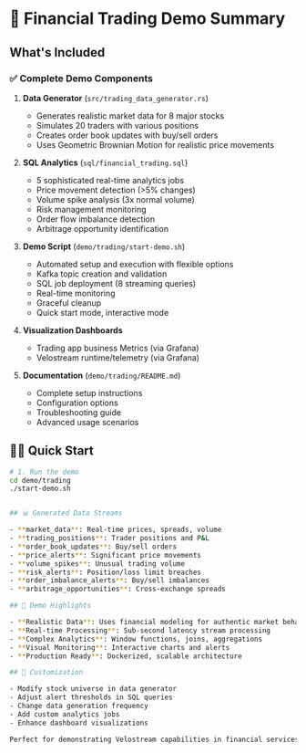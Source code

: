 # 🚀 Financial Trading Demo Summary

## What's Included

### ✅ Complete Demo Components

1. **Data Generator** (`src/trading_data_generator.rs`)
   - Generates realistic market data for 8 major stocks
   - Simulates 20 traders with various positions
   - Creates order book updates with buy/sell orders
   - Uses Geometric Brownian Motion for realistic price movements

2. **SQL Analytics** (`sql/financial_trading.sql`)
   - 5 sophisticated real-time analytics jobs
   - Price movement detection (>5% changes)
   - Volume spike analysis (3x normal volume)
   - Risk management monitoring
   - Order flow imbalance detection
   - Arbitrage opportunity identification

3. **Demo Script** (`demo/trading/start-demo.sh`)
   - Automated setup and execution with flexible options
   - Kafka topic creation and validation
   - SQL job deployment (8 streaming queries)
   - Real-time monitoring
   - Graceful cleanup
   - Quick start mode, interactive mode

4. **Visualization Dashboards**
   - Trading app business Metrics (via Grafana)
   - Velostream runtime/telemetry (via Grafana)

5. **Documentation** (`demo/trading/README.md`)
   - Complete setup instructions
   - Configuration options
   - Troubleshooting guide
   - Advanced usage scenarios

## 🏃‍♂️ Quick Start

```bash
# 1. Run the demo
cd demo/trading
./start-demo.sh


## 📊 Generated Data Streams

- **market_data**: Real-time prices, spreads, volume
- **trading_positions**: Trader positions and P&L
- **order_book_updates**: Buy/sell orders
- **price_alerts**: Significant price movements
- **volume_spikes**: Unusual trading volume
- **risk_alerts**: Position/loss limit breaches
- **order_imbalance_alerts**: Buy/sell imbalances
- **arbitrage_opportunities**: Cross-exchange spreads

## 🎯 Demo Highlights

- **Realistic Data**: Uses financial modeling for authentic market behavior
- **Real-time Processing**: Sub-second latency stream processing
- **Complex Analytics**: Window functions, joins, aggregations
- **Visual Monitoring**: Interactive charts and alerts
- **Production Ready**: Dockerized, scalable architecture

## 🔧 Customization

- Modify stock universe in data generator
- Adjust alert thresholds in SQL queries
- Change data generation frequency
- Add custom analytics jobs
- Enhance dashboard visualizations

Perfect for demonstrating Velostream capabilities in financial services!